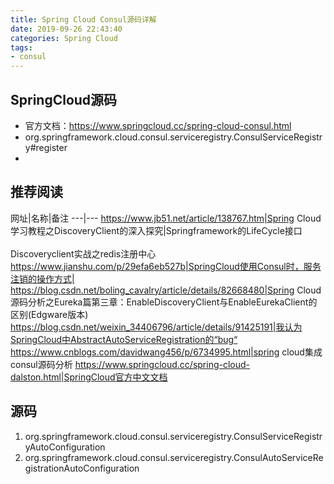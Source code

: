 ```yaml
---
title: Spring Cloud Consul源码详解 
date: 2019-09-26 22:43:40
categories: Spring Cloud
tags: 
- consul
---
```





## SpringCloud源码 ##

- 官方文档：https://www.springcloud.cc/spring-cloud-consul.html
- org.springframework.cloud.consul.serviceregistry.ConsulServiceRegistry#register
- 

## 推荐阅读 ##

网址|名称|备注
---|---
https://www.jb51.net/article/138767.htm|Spring Cloud学习教程之DiscoveryClient的深入探究|Springframework的LifeCycle接口<br><br>Discoveryclient实战之redis注册中心
https://www.jianshu.com/p/29efa6eb527b|SpringCloud使用Consul时，服务注销的操作方式|
https://blog.csdn.net/boling_cavalry/article/details/82668480|Spring Cloud源码分析之Eureka篇第三章：EnableDiscoveryClient与EnableEurekaClient的区别(Edgware版本)
https://blog.csdn.net/weixin_34406796/article/details/91425191|我认为SpringCloud中AbstractAutoServiceRegistration的“bug“
https://www.cnblogs.com/davidwang456/p/6734995.html|spring cloud集成 consul源码分析
https://www.springcloud.cc/spring-cloud-dalston.html|SpringCloud官方中文文档


## 源码 ##
1. org.springframework.cloud.consul.serviceregistry.ConsulServiceRegistryAutoConfiguration
2. org.springframework.cloud.consul.serviceregistry.ConsulAutoServiceRegistrationAutoConfiguration